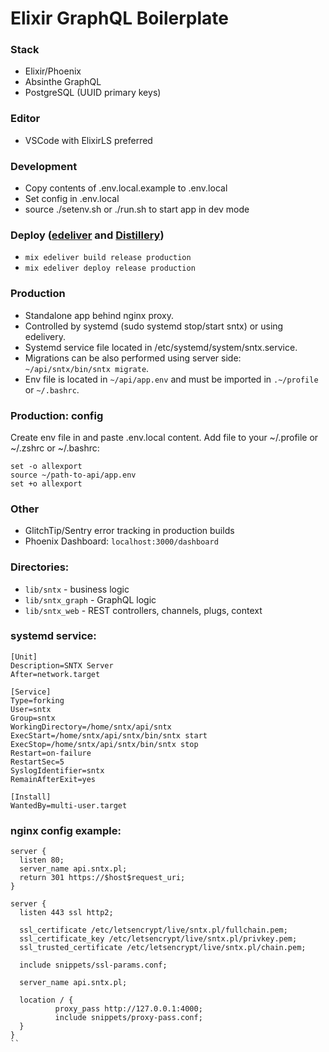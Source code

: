 # Elixir GraphQL Boilerplate

### Stack

- Elixir/Phoenix
- Absinthe GraphQL
- PostgreSQL (UUID primary keys)

### Editor

- VSCode with ElixirLS preferred

### Development

- Copy contents of .env.local.example to .env.local
- Set config in .env.local
- source ./setenv.sh or ./run.sh to start app in dev mode

### Deploy ([edeliver](https://github.com/edeliver/edeliver) and [Distillery](https://github.com/bitwalker/distillery))

- `mix edeliver build release production`
- `mix edeliver deploy release production`

### Production

- Standalone app behind nginx proxy.
- Controlled by systemd (sudo systemd stop/start sntx) or using edelivery.
- Systemd service file located in /etc/systemd/system/sntx.service.
- Migrations can be also performed using server side: `~/api/sntx/bin/sntx migrate`.
- Env file is located in `~/api/app.env` and must be imported in `.~/profile` or `~/.bashrc`.

### Production: config

Create env file in and paste .env.local content. Add file to your ~/.profile or ~/.zshrc or ~/.bashrc:

```
set -o allexport
source ~/path-to-api/app.env
set +o allexport
```

### Other

- GlitchTip/Sentry error tracking in production builds
- Phoenix Dashboard: `localhost:3000/dashboard`

### Directories:

- `lib/sntx` - business logic
- `lib/sntx_graph` - GraphQL logic
- `lib/sntx_web` - REST controllers, channels, plugs, context

### systemd service:

```
[Unit]
Description=SNTX Server
After=network.target

[Service]
Type=forking
User=sntx
Group=sntx
WorkingDirectory=/home/sntx/api/sntx
ExecStart=/home/sntx/api/sntx/bin/sntx start
ExecStop=/home/sntx/api/sntx/bin/sntx stop
Restart=on-failure
RestartSec=5
SyslogIdentifier=sntx
RemainAfterExit=yes

[Install]
WantedBy=multi-user.target

```

### nginx config example:

```
server {
  listen 80;
  server_name api.sntx.pl;
  return 301 https://$host$request_uri;
}

server {
  listen 443 ssl http2;

  ssl_certificate /etc/letsencrypt/live/sntx.pl/fullchain.pem;
  ssl_certificate_key /etc/letsencrypt/live/sntx.pl/privkey.pem;
  ssl_trusted_certificate /etc/letsencrypt/live/sntx.pl/chain.pem;

  include snippets/ssl-params.conf;

  server_name api.sntx.pl;

  location / {
          proxy_pass http://127.0.0.1:4000;
          include snippets/proxy-pass.conf;
  }
}
``
